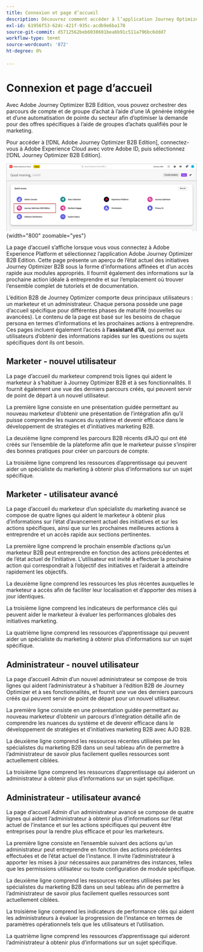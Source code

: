 ```yaml
---
title: Connexion et page d’accueil
description: Découvrez comment accéder à l’application Journey Optimizer B2B Edition et utiliser les informations de page d’accueil.
exl-id: 61956f53-62dc-421f-935c-acdb9e6ba178
source-git-commit: d5712562beb6038601bea6b91c511a796bc6ddd7
workflow-type: tm+mt
source-wordcount: '872'
ht-degree: 0%

---
```


# Connexion et page d’accueil

Avec Adobe Journey Optimizer B2B Edition, vous pouvez orchestrer des parcours de compte et de groupe d’achat à l’aide d’une IA générée intégrée et d’une automatisation de pointe du secteur afin d’optimiser la demande pour des offres spécifiques à l’aide de groupes d’achats qualifiés pour le marketing.

<!-- Requirements?
-->
Pour accéder à [!DNL Adobe Journey Optimizer B2B Edition], connectez-vous à Adobe Experience Cloud avec votre Adobe ID, puis sélectionnez [!DNL Journey Optimizer B2B Edition].

![Page de navigation du groupe d’achats](./assets/experience-cloud-apps.png){width="800" zoomable="yes"}

La page d’accueil s’affiche lorsque vous vous connectez à Adobe Experience Platform et sélectionnez l’application Adobe Journey Optimizer B2B Edition. Cette page présente un aperçu de l’état actuel des initiatives Journey Optimizer B2B sous la forme d’informations affinées et d’un accès rapide aux modules appropriés. Il fournit également des informations sur la prochaine action idéale à entreprendre et sur l’emplacement où trouver l’ensemble complet de tutoriels et de documentation.

L’édition B2B de Journey Optimizer comporte deux principaux utilisateurs : un marketeur et un administrateur. Chaque persona possède une page d’accueil spécifique pour différentes phases de maturité (nouvelles ou avancées). Le contenu de la page est basé sur les besoins de chaque persona en termes d’informations et les prochaines actions à entreprendre. Ces pages incluent également l’accès à **l’assistant d’IA**, qui permet aux utilisateurs d’obtenir des informations rapides sur les questions ou sujets spécifiques dont ils ont besoin<!-- and to obtain specific recommendations for their challenges or objectives-->.

## Marketer - nouvel utilisateur

La page d’accueil du marketeur comprend trois lignes qui aident le marketeur à s’habituer à Journey Optimizer B2B et à ses fonctionnalités. Il fournit également une vue des derniers parcours créés, qui peuvent servir de point de départ à un nouvel utilisateur.

La première ligne consiste en une présentation guidée permettant au nouveau marketeur d’obtenir une présentation de l’intégration afin qu’il puisse comprendre les nuances du système et devenir efficace dans le développement de stratégies et d’initiatives marketing B2B.

La deuxième ligne comprend les parcours B2B récents d’AJO qui ont été créés sur l’ensemble de la plateforme afin que le marketeur puisse s’inspirer des bonnes pratiques pour créer un parcours de compte.

La troisième ligne comprend les ressources d’apprentissage qui peuvent aider un spécialiste du marketing à obtenir plus d’informations sur un sujet spécifique.

## Marketer - utilisateur avancé

La page d’accueil du marketeur d’un spécialiste du marketing avancé se compose de quatre lignes qui aident le marketeur à obtenir plus d’informations sur l’état d’avancement actuel des initiatives et sur les actions spécifiques, ainsi que sur les prochaines meilleures actions à entreprendre et un accès rapide aux sections pertinentes.

La première ligne comprend le prochain ensemble d’actions qu’un marketeur B2B peut entreprendre en fonction des actions précédentes et de l’état actuel de l’initiative. L’utilisateur est invité à effectuer la prochaine action qui correspondrait à l’objectif des initiatives et l’aiderait à atteindre rapidement les objectifs.

La deuxième ligne comprend les ressources les plus récentes auxquelles le marketeur a accès afin de faciliter leur localisation et d’apporter des mises à jour identiques.

La troisième ligne comprend les indicateurs de performance clés qui peuvent aider le marketeur à évaluer les performances globales des initiatives marketing.

La quatrième ligne comprend les ressources d’apprentissage qui peuvent aider un spécialiste du marketing à obtenir plus d’informations sur un sujet spécifique.

## Administrateur - nouvel utilisateur

La page d’accueil _Admin_ d’un nouvel administrateur se compose de trois lignes qui aident l’administrateur à s’habituer à l’édition B2B de Journey Optimizer et à ses fonctionnalités, et fournit une vue des derniers parcours créés qui peuvent servir de point de départ pour un nouvel utilisateur.

La première ligne consiste en une présentation guidée permettant au nouveau marketeur d’obtenir un parcours d’intégration détaillé afin de comprendre les nuances du système et de devenir efficace dans le développement de stratégies et d’initiatives marketing B2B avec AJO B2B.

La deuxième ligne comprend les ressources récentes utilisées par les spécialistes du marketing B2B dans un seul tableau afin de permettre à l’administrateur de savoir plus facilement quelles ressources sont actuellement ciblées.

La troisième ligne comprend les ressources d’apprentissage qui aideront un administrateur à obtenir plus d’informations sur un sujet spécifique.

## Administrateur - utilisateur avancé

La page d’accueil _Admin_ d’un administrateur avancé se compose de quatre lignes qui aident l’administrateur à obtenir plus d’informations sur l’état actuel de l’instance et sur les actions spécifiques qui peuvent être entreprises pour la rendre plus efficace et pour les marketeurs.

La première ligne consiste en l’ensemble suivant des actions qu’un administrateur peut entreprendre en fonction des actions précédentes effectuées et de l’état actuel de l’instance. Il invite l’administrateur à apporter les mises à jour nécessaires aux paramètres des instances, telles que les permissions utilisateur ou toute configuration de module spécifique.

La deuxième ligne comprend les ressources récentes utilisées par les spécialistes du marketing B2B dans un seul tableau afin de permettre à l’administrateur de savoir plus facilement quelles ressources sont actuellement ciblées.

La troisième ligne comprend les indicateurs de performance clés qui aident les administrateurs à évaluer la progression de l’instance en termes de paramètres opérationnels tels que les utilisateurs et l’utilisation.

La quatrième ligne comprend les ressources d’apprentissage qui aideront l’administrateur à obtenir plus d’informations sur un sujet spécifique.

